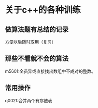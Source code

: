 # 关于c++的各种训练


## 做算法题有总结的记录
方便以后随时取用（复习）

## 那些不看就不会的算法
m5601:全员异或直接找出数组中不成对的整数。

## 常用操作
q0021:合并两个有序链表